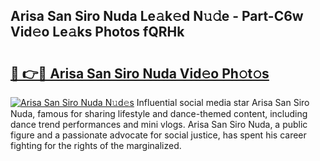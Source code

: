 ## Arisa San Siro Nuda Le𝚊k𝚎d N𝚞𝚍e - Part-C6w Vid𝚎o Le𝚊ks Photos fQRHk

# <h2><a href="http://fbdt9tc.evod.top/?m=Arisa+San+Siro+Nuda">🔗 👉🔴 Arisa San Siro Nuda Vid𝚎o Ph𝚘t𝚘s</a></h2>

[![Arisa San Siro Nuda N𝚞d𝚎s](https://i.imgur.com/8V9OHl7.gif)](http://fbdt9tc.evod.top/?m=Arisa+San+Siro+Nuda)
Influential social media star Arisa San Siro Nuda, famous for sharing lifestyle and dance-themed content, including dance trend performances and mini vlogs. Arisa San Siro Nuda, a public figure and a passionate advocate for social justice, has spent his career fighting for the rights of the marginalized. 
